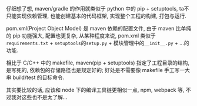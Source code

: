 仔细想了想, maven/gradle 的作用就类似于 python 中的 pip + setuptools, ta不只能实现依赖管理, 也能创建基本的代码框架, 实现整个工程的构建, 打包与运行.

pom.xml(Project Object Model) 是 maven 依赖的配置文件, 由于 maven 比单纯的 pip 功能强大, 配置也更复杂, 从某种程度来说, pom.xml 类似于 `requirements.txt` + `setuptools`的`setup.py` + 模块管理中的`__init__.py` + ...的功能.

相比于 C/C++ 中的 makefile, maven(pip + setuptools) 指定了工程目录的结构, 是写死的, 依赖包的存储路径也是规定好的; 好处是不需要像 makefile 手工写一大串 build/test 的目标命令.

其实要比较的话, 应该和 node 下的编译工具链更相似一点, npm, webpack 等, 不过我对这些也不是太了解...
